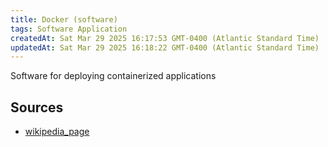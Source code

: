 ```yaml
---
title: Docker (software)
tags: Software Application
createdAt: Sat Mar 29 2025 16:17:53 GMT-0400 (Atlantic Standard Time)
updatedAt: Sat Mar 29 2025 16:18:22 GMT-0400 (Atlantic Standard Time)
---
```



Software for deploying containerized applications



## Sources
- [wikipedia_page](https://en.wikipedia.org/wiki/Docker_(software))
